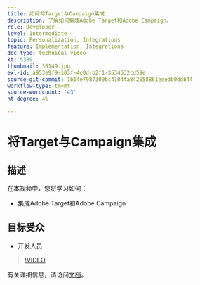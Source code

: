 ```yaml
---
title: 如何将Target与Campaign集成
description: 了解如何集成Adobe Target和Adobe Campaign。
role: Developer
level: Intermediate
topic: Personalization, Integrations
feature: Implementation, Integrations
doc-type: technical video
kt: 5389
thumbnail: 35149.jpg
exl-id: a953e9f9-103f-4c0d-b2f1-3534632cd59e
source-git-commit: 1b14e7987309bc4104fa842558861eeedb0ddb44
workflow-type: tm+mt
source-wordcount: '43'
ht-degree: 4%

---
```


# 将Target与Campaign集成

## 描述

在本视频中，您将学习如何：

* 集成Adobe Target和Adobe Campaign

## 目标受众

* 开发人员

>[!VIDEO](https://video.tv.adobe.com/v/35149/?quality=12)

有关详细信息，请访问[文档](https://experienceleague.adobe.com/docs/target/using/integrate/campaign-and-target.html?lang=en)。
